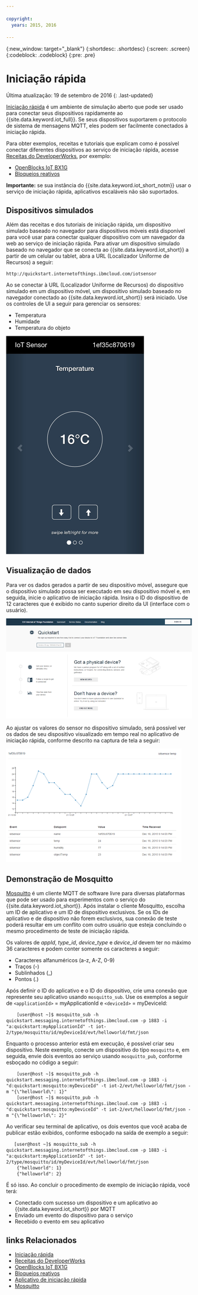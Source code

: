 ```yaml
---

copyright:
  years: 2015, 2016

---
```


{:new_window: target="_blank"}
{:shortdesc: .shortdesc}
{:screen: .screen}
{:codeblock: .codeblock}
{:pre: .pre}

# Iniciação rápida

Última atualização: 19 de setembro de 2016
{: .last-updated}


[Iniciação rápida](https://quickstart.internetofthings.ibmcloud.com/#/) é um ambiente de simulação aberto que pode ser usado para conectar seus dispositivos rapidamente ao {{site.data.keyword.iot_full}}. Se seus dispositivos suportarem o protocolo de sistema de mensagens MQTT, eles podem ser facilmente conectados à iniciação rápida.

Para obter exemplos, receitas e tutoriais que explicam como é possível conectar diferentes dispositivos ao serviço de iniciação rápida, acesse [Receitas do DeveloperWorks](https://developer.ibm.com/recipes/), por exemplo:

- [OpenBlocks IoT BX1G](https://developer.ibm.com/recipes/tutorials/openblocks-iot-bx1g-for-iot-foundation-quickstart/)
- [Bloqueios reativos](https://developer.ibm.com/recipes/tutorials/reactive-blocks-and-java-to-iot-foundation-part-1-quickstart/)


**Importante:** se sua instância do {{site.data.keyword.iot_short_notm}} usar o serviço de iniciação rápida, aplicativos escaláveis não são suportados.

## Dispositivos simulados

Além das receitas e dos tutoriais de iniciação rápida, um dispositivo simulado baseado no navegador para dispositivos móveis está disponível para você usar para conectar qualquer dispositivo com um navegador da web ao serviço de iniciação rápida. Para ativar um dispositivo simulado baseado no navegador que se conecta ao {{site.data.keyword.iot_short}} a partir de um celular ou tablet, abra a URL (Localizador Uniforme de Recursos) a seguir:

```
http://quickstart.internetofthings.ibmcloud.com/iotsensor
```

Ao se conectar à URL (Localizador Uniforme de Recursos) do dispositivo simulado em um dispositivo móvel, um dispositivo simulado baseado no navegador conectado ao {{site.data.keyword.iot_short}} será iniciado. Use os controles de UI a seguir para gerenciar os sensores:

- Temperatura
- Humidade
- Temperatura do objeto


![imagem](iotsensor.png)

## Visualização de dados

Para ver os dados gerados a partir de seu dispositivo móvel, assegure que o dispositivo simulado possa ser executado em seu dispositivo móvel e, em seguida, inicie o aplicativo de iniciação rápida. Insira o ID do dispositivo de 12 caracteres que é exibido no canto superior direito da UI (interface com o usuário).

![imagem](quickstart.png)

Ao ajustar os valores do sensor no dispositivo simulado, será possível ver os dados de seu dispositivo visualizado em tempo real no aplicativo de iniciação rápida, conforme descrito na captura de tela a seguir:

![imagem](iotsensor_data.png)


## Demonstração de Mosquitto

[Mosquitto](http://mosquitto.org/) é um cliente MQTT de software livre para diversas plataformas que pode ser usado para experimentos com o serviço do {{site.data.keyword.iot_short}}. Após instalar o cliente Mosquitto, escolha um ID de aplicativo e um ID de dispositivo exclusivos. Se os IDs de aplicativo e de dispositivo não forem exclusivos, sua conexão de teste poderá resultar em um conflito com outro usuário que esteja concluindo o mesmo procedimento de teste de iniciação rápida.

Os valores de *appId*, *type_id*, *device_type* e *device_id* devem ter no máximo 36 caracteres e podem conter somente os caracteres a seguir:
- Caracteres alfanuméricos (a-z, A-Z, 0-9)
- Traços (-)
- Sublinhados (_)
- Pontos (.)

Após definir o ID do aplicativo e o ID do dispositivo, crie uma conexão que represente seu aplicativo usando `mosquitto_sub`. Use os exemplos a seguir de `<applicationId>` = myApplicationId e `<deviceId>` = myDeviceId:
```
    [user@host ~]$ mosquitto_sub -h quickstart.messaging.internetofthings.ibmcloud.com -p 1883 -i "a:quickstart:myApplicationId" -t iot-2/type/mosquitto/id/myDeviceId/evt/helloworld/fmt/json

```

Enquanto o processo anterior está em execução, é possível criar seu dispositivo. Neste exemplo, conecte um dispositivo do tipo `mosquitto` e, em seguida, envie dois eventos ao serviço usando `mosquitto_pub`, conforme esboçado no código a seguir:

```
    [user@host ~]$ mosquitto_pub -h quickstart.messaging.internetofthings.ibmcloud.com -p 1883 -i "d:quickstart:mosquitto:myDeviceId" -t iot-2/evt/helloworld/fmt/json -m "{\"helloworld\": 1}"
    [user@host ~]$ mosquitto_pub -h quickstart.messaging.internetofthings.ibmcloud.com -p 1883 -i "d:quickstart:mosquitto:myDeviceId" -t iot-2/evt/helloworld/fmt/json -m "{\"helloworld\": 2}"
```
Ao verificar seu terminal de aplicativo, os dois eventos que você acaba de publicar estão exibidos, conforme esboçado na saída de exemplo a seguir:

```
   [user@host ~]$ mosquitto_sub -h quickstart.messaging.internetofthings.ibmcloud.com -p 1883 -i "a:quickstart:myApplicationId" -t iot-2/type/mosquitto/id/myDeviceId/evt/helloworld/fmt/json
    {"helloworld": 1}
    {"helloworld": 2}
```

É só isso. Ao concluir o procedimento de exemplo de iniciação rápida, você terá:
- Conectado com sucesso um dispositivo e um aplicativo ao {{site.data.keyword.iot_short}} por MQTT
- Enviado um evento do dispositivo para o serviço
- Recebido o evento em seu aplicativo


## links Relacionados

- [Iniciação rápida](https://quickstart.internetofthings.ibmcloud.com)
- [Receitas do DeveloperWorks](https://developer.ibm.com/recipes)
- [OpenBlocks IoT BX1G](https://developer.ibm.com/recipes/tutorials/openblocks-iot-bx1g-for-iot-foundation-quickstart/)
- [Bloqueios reativos](https://developer.ibm.com/recipes/tutorials/reactive-blocks-and-java-to-iot-foundation-part-1-quickstart/)
- [Aplicativo de iniciação rápida](http://quickstart.internetofthings.ibmcloud.com)
- [Mosquitto](http://mosquitto.org/)
